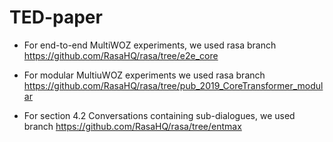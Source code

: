 # TED-paper

- For end-to-end MultiWOZ experiments, we used rasa branch https://github.com/RasaHQ/rasa/tree/e2e_core
- For modular MultiuWOZ experiments we used rasa branch https://github.com/RasaHQ/rasa/tree/pub_2019_CoreTransformer_modular

- For section 4.2  Conversations containing sub-dialogues, we used branch https://github.com/RasaHQ/rasa/tree/entmax
